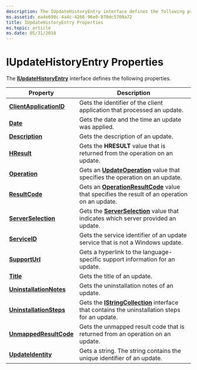 ```yaml
---
description: The IUpdateHistoryEntry interface defines the following properties.
ms.assetid: ea4e698c-4a4c-4266-96e0-870dc5709a72
title: IUpdateHistoryEntry Properties
ms.topic: article
ms.date: 05/31/2018
---
```


# IUpdateHistoryEntry Properties

The [**IUpdateHistoryEntry**](/windows/desktop/api/Wuapi/nn-wuapi-iupdatehistoryentry) interface defines the following properties.



| Property                                                               | Description                                                                                                              |
|------------------------------------------------------------------------|--------------------------------------------------------------------------------------------------------------------------|
| [**ClientApplicationID**](/windows/desktop/api/Wuapi/nf-wuapi-iupdatehistoryentry-get_clientapplicationid) | Gets the identifier of the client application that processed an update.                                                  |
| [**Date**](/windows/desktop/api/Wuapi/nf-wuapi-iupdatehistoryentry-get_date)                               | Gets the date and the time an update was applied.                                                                        |
| [**Description**](/windows/desktop/api/Wuapi/nf-wuapi-iupdatehistoryentry-get_description)                 | Gets the description of an update.                                                                                       |
| [**HResult**](/windows/desktop/api/Wuapi/nf-wuapi-iupdatehistoryentry-get_hresult)                         | Gets the **HRESULT** value that is returned from the operation on an update.                                             |
| [**Operation**](/windows/desktop/api/Wuapi/nf-wuapi-iupdatehistoryentry-get_operation)                     | Gets an [**UpdateOperation**](/windows/win32/api/wuapi/ne-wuapi-updateoperation) value that specifies the operation on an update.                      |
| [**ResultCode**](/windows/desktop/api/Wuapi/nf-wuapi-iupdatehistoryentry-get_resultcode)                   | Gets an [**OperationResultCode**](/windows/win32/api/wuapi/ne-wuapi-operationresultcode) value that specifies the result of an operation on an update. |
| [**ServerSelection**](/windows/desktop/api/Wuapi/nf-wuapi-iupdatehistoryentry-get_serverselection)         | Gets the [**ServerSelection**](/openspecs/windows_protocols/ms-uamg/07e2bfa4-6795-4189-b007-cc50b476181a) value that indicates which server provided an update.                |
| [**ServiceID**](/windows/desktop/api/Wuapi/nf-wuapi-iupdatehistoryentry-get_serviceid)                     | Gets the service identifier of an update service that is not a Windows update.                                           |
| [**SupportUrl**](/windows/desktop/api/Wuapi/nf-wuapi-iupdatehistoryentry-get_supporturl)                   | Gets a hyperlink to the language-specific support information for an update.                                             |
| [**Title**](/windows/desktop/api/Wuapi/nf-wuapi-iupdatehistoryentry-get_title)                             | Gets the title of an update.                                                                                             |
| [**UninstallationNotes**](/windows/win32/api/wuapi/nf-wuapi-iupdatehistoryentry-get_uninstallationnotes) | Gets the uninstallation notes of an update.                                                                              |
| [**UninstallationSteps**](/windows/desktop/api/Wuapi/nf-wuapi-iupdatehistoryentry-get_uninstallationsteps) | Gets the [**IStringCollection**](/windows/desktop/api/Wuapi/nn-wuapi-istringcollection) interface that contains the uninstallation steps for an update.  |
| [**UnmappedResultCode**](/windows/desktop/api/Wuapi/nf-wuapi-iupdatehistoryentry-get_unmappedresultcode)   | Gets the unmapped result code that is returned from an operation on an update.                                           |
| [**UpdateIdentity**](/windows/desktop/api/Wuapi/nf-wuapi-iupdatehistoryentry-get_updateidentity)           | Gets a string. The string contains the unique identifier of an update.                                                   |



 

 

 
